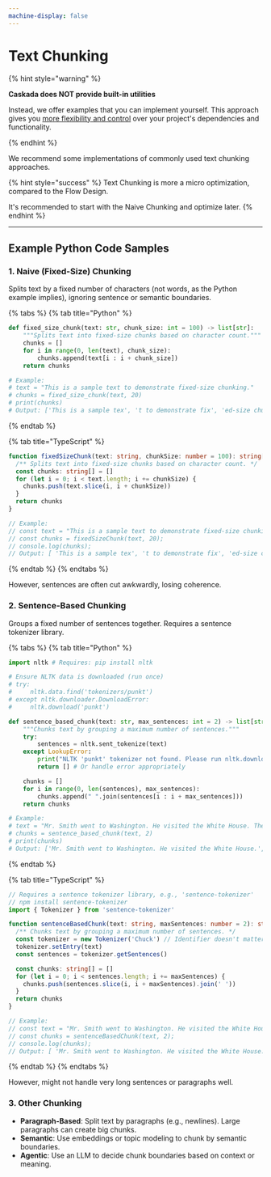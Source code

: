 ```yaml
---
machine-display: false
---
```


# Text Chunking

{% hint style="warning" %}

**Caskada does NOT provide built-in utilities**

Instead, we offer examples that you can implement yourself. This approach gives you [more flexibility and control](./index.md#why-not-built-in) over your project's dependencies and functionality.

{% endhint %}

We recommend some implementations of commonly used text chunking approaches.

{% hint style="success" %}
Text Chunking is more a micro optimization, compared to the Flow Design.

It's recommended to start with the Naive Chunking and optimize later.
{% endhint %}

---

## Example Python Code Samples

### 1. Naive (Fixed-Size) Chunking

Splits text by a fixed number of characters (not words, as the Python example implies), ignoring sentence or semantic boundaries.

{% tabs %}
{% tab title="Python" %}

```python
def fixed_size_chunk(text: str, chunk_size: int = 100) -> list[str]:
    """Splits text into fixed-size chunks based on character count."""
    chunks = []
    for i in range(0, len(text), chunk_size):
        chunks.append(text[i : i + chunk_size])
    return chunks

# Example:
# text = "This is a sample text to demonstrate fixed-size chunking."
# chunks = fixed_size_chunk(text, 20)
# print(chunks)
# Output: ['This is a sample tex', 't to demonstrate fix', 'ed-size chunking.']
```

{% endtab %}

{% tab title="TypeScript" %}

```typescript
function fixedSizeChunk(text: string, chunkSize: number = 100): string[] {
  /** Splits text into fixed-size chunks based on character count. */
  const chunks: string[] = []
  for (let i = 0; i < text.length; i += chunkSize) {
    chunks.push(text.slice(i, i + chunkSize))
  }
  return chunks
}

// Example:
// const text = "This is a sample text to demonstrate fixed-size chunking.";
// const chunks = fixedSizeChunk(text, 20);
// console.log(chunks);
// Output: [ 'This is a sample tex', 't to demonstrate fix', 'ed-size chunking.' ]
```

{% endtab %}
{% endtabs %}

However, sentences are often cut awkwardly, losing coherence.

### 2. Sentence-Based Chunking

Groups a fixed number of sentences together. Requires a sentence tokenizer library.

{% tabs %}
{% tab title="Python" %}

```python
import nltk # Requires: pip install nltk

# Ensure NLTK data is downloaded (run once)
# try:
#     nltk.data.find('tokenizers/punkt')
# except nltk.downloader.DownloadError:
#     nltk.download('punkt')

def sentence_based_chunk(text: str, max_sentences: int = 2) -> list[str]:
    """Chunks text by grouping a maximum number of sentences."""
    try:
        sentences = nltk.sent_tokenize(text)
    except LookupError:
        print("NLTK 'punkt' tokenizer not found. Please run nltk.download('punkt')")
        return [] # Or handle error appropriately

    chunks = []
    for i in range(0, len(sentences), max_sentences):
        chunks.append(" ".join(sentences[i : i + max_sentences]))
    return chunks

# Example:
# text = "Mr. Smith went to Washington. He visited the White House. Then he went home."
# chunks = sentence_based_chunk(text, 2)
# print(chunks)
# Output: ['Mr. Smith went to Washington. He visited the White House.', 'Then he went home.']
```

{% endtab %}

{% tab title="TypeScript" %}

```typescript
// Requires a sentence tokenizer library, e.g., 'sentence-tokenizer'
// npm install sentence-tokenizer
import { Tokenizer } from 'sentence-tokenizer'

function sentenceBasedChunk(text: string, maxSentences: number = 2): string[] {
  /** Chunks text by grouping a maximum number of sentences. */
  const tokenizer = new Tokenizer('Chuck') // Identifier doesn't matter much here
  tokenizer.setEntry(text)
  const sentences = tokenizer.getSentences()

  const chunks: string[] = []
  for (let i = 0; i < sentences.length; i += maxSentences) {
    chunks.push(sentences.slice(i, i + maxSentences).join(' '))
  }
  return chunks
}

// Example:
// const text = "Mr. Smith went to Washington. He visited the White House. Then he went home.";
// const chunks = sentenceBasedChunk(text, 2);
// console.log(chunks);
// Output: [ 'Mr. Smith went to Washington. He visited the White House.', 'Then he went home.' ]
```

{% endtab %}
{% endtabs %}

However, might not handle very long sentences or paragraphs well.

### 3. Other Chunking

- **Paragraph-Based**: Split text by paragraphs (e.g., newlines). Large paragraphs can create big chunks.
- **Semantic**: Use embeddings or topic modeling to chunk by semantic boundaries.
- **Agentic**: Use an LLM to decide chunk boundaries based on context or meaning.
